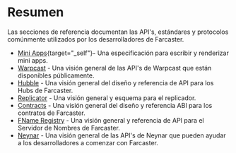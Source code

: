 # Resumen

Las secciones de referencia documentan las API's, estándares y protocolos comúnmente utilizados por los desarrolladores de Farcaster.

<!-- prettier-ignore -->
- [Mini Apps](https://miniapps.farcaster.xyz){target="_self"}- Una especificación para escribir y renderizar mini apps.
- [Warpcast](/es/reference/warpcast/api) - Una visión general de las API's de Warpcast que están disponibles públicamente.
- [Hubble](/es/reference/hubble/architecture) - Una visión general del diseño y referencia de API para los Hubs de Farcaster.
- [Replicator](/es/reference/replicator/schema) - Una visión general y esquema para el replicador.
- [Contracts](/es/reference/contracts/index) - Una visión general del diseño y referencia ABI para los contratos de Farcaster.
- [FName Registry](/es/reference/fname/api) - Una visión general y referencia de API para el Servidor de Nombres de Farcaster.
- [Neynar](/es/reference/third-party/neynar/index) - Una visión general de las API's de Neynar que pueden ayudar a los desarrolladores a comenzar con Farcaster.
